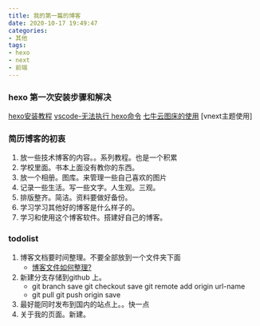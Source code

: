 ```yaml
---
title: 我的第一篇的博客
date: 2020-10-17 19:49:47
categories: 
- 其他
tags:
- hexo
- next
- 前端
---
```


### hexo 第一次安装步骤和解决

[hexo安装教程](https://zhuanlan.zhihu.com/p/26625249)
[vscode-无法执行 hexo命令](https://blog.csdn.net/Dan_Xiao_Hui/article/details/107480800)
[七牛云图床的使用](https://www.cnblogs.com/ssgeek/p/10854839.html)
[vnext主题使用]


### 简历博客的初衷
1. 放一些技术博客的内容。。系列教程。也是一个积累
2. 学校里面。书本上面没有教你的东西。
3. 放一个相册。图库。来管理一些自己喜欢的图片
4. 记录一些生活。写一些文字。人生观。三观。
5. 排版整齐。简洁。资料要做好备份。
6. 学习学习其他好的博客是什么样子的。
7. 学习和使用这个博客软件。搭建好自己的博客。
<!--more-->
### todolist
1. 博客文档要时间整理。不要全部放到一个文件夹下面
    - [博客文件如何整理?](https://blog.csdn.net/maosidiaoxian/article/details/85220394)
2. 新建分支存储到github 上。
    - git branch save  git checkout save git remote add origin url-name
    - git pull git push origin save 
3. 最好能同时发布到国内的站点上。。快一点
4. 关于我的页面。新建。